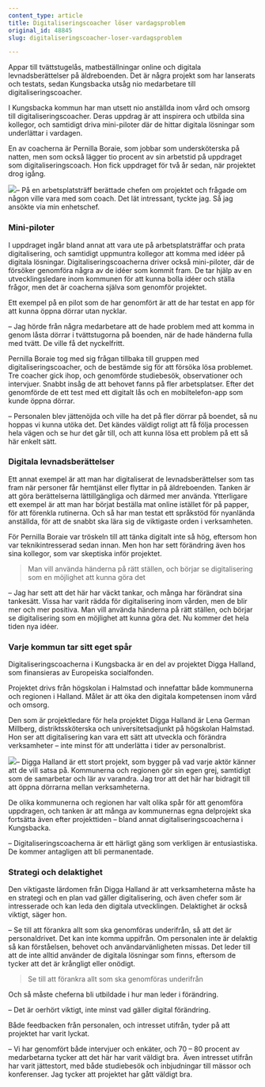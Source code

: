 ```yaml
---
content_type: article
title: Digitaliseringscoacher löser vardagsproblem
original_id: 48845
slug: digitaliseringscoacher-loser-vardagsproblem

---
```


Appar till tvättstugelås, matbeställningar online och digitala levnadsberättelser på äldreboenden. Det är några projekt som har lanserats och testats, sedan Kungsbacka utsåg nio medarbetare till digitaliseringscoacher.

I Kungsbacka kommun har man utsett nio anställda inom vård och omsorg till digitaliseringscoacher. Deras uppdrag är att inspirera och utbilda sina kollegor, och samtidigt driva mini-piloter där de hittar digitala lösningar som underlättar i vardagen.

En av coacherna är Pernilla Boraie, som jobbar som undersköterska på natten, men som också lägger tio procent av sin arbetstid på uppdraget som digitaliseringscoach. Hon fick uppdraget för två år sedan, när projektet drog igång.

[![](https://www.suntarbetsliv.se/wp-content/uploads/2020/07/200x220-pernilla-boraei-foto-Bjorn-Larsson-Rosvall-tt.jpg)](https://www.suntarbetsliv.se/wp-content/uploads/2020/07/200x220-pernilla-boraei-foto-Bjorn-Larsson-Rosvall-tt.jpg)– På en arbetsplatsträff berättade chefen om projektet och frågade om någon ville vara med som coach. Det lät intressant, tyckte jag. Så jag ansökte via min enhetschef.

### Mini-piloter

I uppdraget ingår bland annat att vara ute på arbetsplatsträffar och prata digitalisering, och samtidigt uppmuntra kollegor att komma med idéer på digitala lösningar. Digitaliseringscoacherna driver också mini-piloter, där de försöker genomföra några av de idéer som kommit fram. De tar hjälp av en utvecklingsledare inom kommunen för att kunna bolla idéer och ställa frågor, men det är coacherna själva som genomför projektet.

Ett exempel på en pilot som de har genomfört är att de har testat en app för att kunna öppna dörrar utan nycklar.

– Jag hörde från några medarbetare att de hade problem med att komma in genom låsta dörrar i tvättstugorna på boenden, när de hade händerna fulla med tvätt. De ville få det nyckelfritt.

Pernilla Boraie tog med sig frågan tillbaka till gruppen med digitaliseringscoacher, och de bestämde sig för att försöka lösa problemet. Tre coacher gick ihop, och genomförde studiebesök, observationer och intervjuer. Snabbt insåg de att behovet fanns på fler arbetsplatser. Efter det genomförde de ett test med ett digitalt lås och en mobiltelefon-app som kunde öppna dörrar.

– Personalen blev jättenöjda och ville ha det på fler dörrar på boendet, så nu hoppas vi kunna utöka det. Det kändes väldigt roligt att få följa processen hela vägen och se hur det går till, och att kunna lösa ett problem på ett så här enkelt sätt.

### Digitala levnadsberättelser

Ett annat exempel är att man har digitaliserat de levnadsberättelser som tas fram när personer får hemtjänst eller flyttar in på äldreboenden. Tanken är att göra berättelserna lättillgängliga och därmed mer använda. Ytterligare ett exempel är att man har börjat beställa mat online istället för på papper, för att förenkla rutinerna. Och så har man testat ett språkstöd för nyanlända anställda, för att de snabbt ska lära sig de viktigaste orden i verksamheten.

För Pernilla Boraie var tröskeln till att tänka digitalt inte så hög, eftersom hon var teknikintresserad sedan innan. Men hon har sett förändring även hos sina kollegor, som var skeptiska inför projektet.

> Man vill använda händerna på rätt ställen, och börjar se digitalisering som en möjlighet att kunna göra det

– Jag har sett att det här har väckt tankar, och många har förändrat sina tankesätt. Vissa har varit rädda för digitalisering inom vården, men de blir mer och mer positiva. Man vill använda händerna på rätt ställen, och börjar se digitalisering som en möjlighet att kunna göra det. Nu kommer det hela tiden nya idéer.

### Varje kommun tar sitt eget spår

Digitaliseringscoacherna i Kungsbacka är en del av projektet Digga Halland, som finansieras av Europeiska socialfonden.

Projektet drivs från högskolan i Halmstad och innefattar både kommunerna och regionen i Halland. Målet är att öka den digitala kompetensen inom vård och omsorg.

Den som är projektledare för hela projektet Digga Halland är Lena German Millberg, distriktssköterska och universitetsadjunkt på högskolan Halmstad. Hon ser att digitalisering kan vara ett sätt att utveckla och förändra verksamheter – inte minst för att underlätta i tider av personalbrist.

[![](https://www.suntarbetsliv.se/wp-content/uploads/2020/07/200x220-Lena-german-Millberg-1.jpg)](https://www.suntarbetsliv.se/wp-content/uploads/2020/07/200x220-Lena-german-Millberg-1.jpg)– Digga Halland är ett stort projekt, som bygger på vad varje aktör känner att de vill satsa på. Kommunerna och regionen gör sin egen grej, samtidigt som de samarbetar och lär av varandra. Jag tror att det här har bidragit till att öppna dörrarna mellan verksamheterna.

De olika kommunerna och regionen har valt olika spår för att genomföra uppdragen, och tanken är att många av kommunernas egna delprojekt ska fortsätta även efter projekttiden – bland annat digitaliseringscoacherna i Kungsbacka.

– Digitaliseringscoacherna är ett härligt gäng som verkligen är entusiastiska. De kommer antagligen att bli permanentade.

### Strategi och delaktighet

Den viktigaste lärdomen från Digga Halland är att verksamheterna måste ha en strategi och en plan vad gäller digitalisering, och även chefer som är intresserade och kan leda den digitala utvecklingen. Delaktighet är också viktigt, säger hon.

– Se till att förankra allt som ska genomföras underifrån, så att det är personaldrivet. Det kan inte komma uppifrån. Om personalen inte är delaktig så kan förståelsen, behovet och användarvänligheten missas. Det leder till att de inte alltid använder de digitala lösningar som finns, eftersom de tycker att det är krångligt eller onödigt.

> Se till att förankra allt som ska genomföras underifrån

Och så måste cheferna bli utbildade i hur man leder i förändring.

– Det är oerhört viktigt, inte minst vad gäller digital förändring.

Både feedbacken från personalen, och intresset utifrån, tyder på att projektet har varit lyckat.

– Vi har genomfört både intervjuer och enkäter, och 70 – 80 procent av medarbetarna tycker att det här har varit väldigt bra.  Även intresset utifrån har varit jättestort, med både studiebesök och inbjudningar till mässor och konferenser. Jag tycker att projektet har gått väldigt bra.

